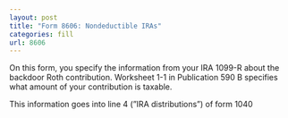 ```yaml
---
layout: post
title: "Form 8606: Nondeductible IRAs"
categories: fill
url: 8606
---
```


On this form, you specify the information from your IRA 1099-R about the backdoor Roth contribution. Worksheet 1-1 in Publication 590 B specifies what amount of your contribution is taxable.

This information goes into line 4 (”IRA distributions”) of form 1040